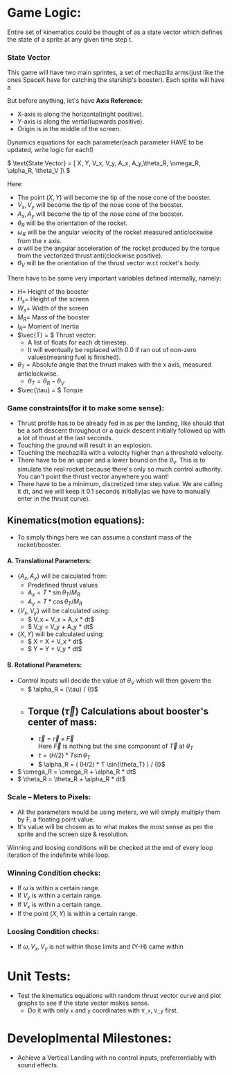 # Game Logic:
Entire set of kinematics could be thought of as a state vector which defines the state of a sprite at any given time step t.

### State Vector
This game will have two main sprintes, a set of mechazilla arms(just like the ones SpaceX have for catching the starship's booster). Each sprite will have a 

But before anything, let's have **Axis Reference**:
- X-axis is along the horizontal(right positive).
- Y-axis is along the vertial(upwards positive).
- Origin is in the middle of the screen.

Dynamics equations for each parameter(each parameter HAVE to be updated, write logic for each!)

$
\text{State Vector} = [
                X, Y, V_x, V_y, A_x, A_y,\theta_R, \omega_R, \alpha_R, \theta_V
            ]\\
$

Here:
- The point $(X,Y)$ will become the tip of the nose cone of the booster.
- $V_x,V_y$ will become the tip of the nose cone of the booster.
- $A_x, A_y$ will become the tip of the nose cone of the booster.
- $\theta_R$ will be the orientation of the rocket.
- $\omega_R$ will be the angular velocity of the rocket measured anticlockwise from the x axis.
- $\alpha$ will be the angular acceleration of the rocket produced by the torque from the vectorized thrust anti(clockwise positive).
- $\theta_V$ will be the orientation of the thrust vector w.r.t rocket's body.

There have to be some very important variables defined internally, namely:
- $H =$ Height of the booster
- $H_s =$ Height of the screen
- $W_s =$ Width of the screen
- $M_R =$ Mass of the booster
- $I_R =$ Moment of Inertia
- $\vec{T} = $ Thrust vector:
    - A list of floats for each dt timestep.
    - It will eventually be replaced with 0.0 if ran out of non-zero values(meaning fuel is finished).
- $\theta_T$ = Absolute angle that the thrust makes with the x axis, measured anticlockwise.
  - $\theta_T = \theta_R-\theta_V$
- $\vec{\tau} = $ Torque


### Game constraints(for it to make some sense):
- Thrust profile has to be already fed in as per the landing, like should that be a soft descent throughout or a quick descent initially followed up with a lot of thrust at the last seconds.
- Touching the ground will result in an explosion.
- Touching the mechazilla with a velocity higher than a threshold velocity.
- There have to be an upper and a lower bound on the $\theta_v$. This is to simulate the real rocket because there's only so much control authority. You can't point the thrust vector anywhere you want!
- There have to be a minimum, discretized time step value. We are calling it dt, and we will keep it 0.1 seconds initially(as we have to manually enter in the thrust curve).

## Kinematics(motion equations):
- To simply things here we can assume a constant mass of the rocket/booster.
#### A. Translational Parameters:
- {$A_x, A_y$} will be calculated from:
  - Predefined thrust values
  - $A_x = T*\sin{\theta_T} / M_R$
  - $A_y = T*\cos{\theta_T} / M_R$
- {$V_x, V_y$} will be calculated using:
  - $ V_x = V_x + A_x * dt$
  - $ V_y = V_y + A_y * dt$
- {$X,Y$} will be calculated using:
  - $ X = X + V_x * dt$
  - $ Y = Y + V_y * dt$

#### B. Rotational Parameters:
- Control Inputs will decide the value of $\theta_V$ which will then govern the 
  - $ \alpha_R = {\tau} / {I}$
  - Torque ($\vec{\tau}$) Calculations about booster's center of mass:
    ---------
    - $\vec{\tau} = \vec{r} \times \vec{F}$ 
        <br>Here $\vec{F}$ is nothing but the sine component of $\vec{T}$ at $\theta_T$
    - $\tau = (H/2) * T \sin{\theta_T}$
    - $ \alpha_R = ( (H/2) * T \sin{\theta_T} ) / {I}$
- $ \omega_R = \omega_R + \alpha_R * dt$
- $ \theta_R = \theta_R + \alpha_R * dt$


  



### Scale – Meters to Pixels:
- All the parameters would be using meters, we will simply multiply them by F, a floating point value.
- It's value will be chosen as to what makes the most sense as per the sprite and the screen size & resolution.


Winning and loosing conditions will be checked at the end of every loop iteration of the indefinite while loop.

### Winning Condition checks:
- If $\omega$ is within a certain range.
- If $V_y$ is within a certain range.
- If $V_x$ is within a certain range.
- If the point $(X,Y)$ is within a certain range.

### Loosing Condition checks:
- If $\omega, V_x, V_y$ is not within those limits and (Y-H) came within 



# Unit Tests:
- Test the kinematics equations with random thrust vector curve and plot graphs to see if the state vector makes sense.
    - Do it with only `x` and `y` coordinates with `V_x`, `V_y` first.

# Developlmental Milestones:
- Achieve a Vertical Landing with no control inputs, preferrentiably with sound effects.